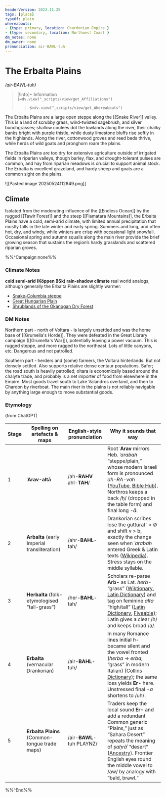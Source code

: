 ```yaml
---
headerVersion: 2023.11.25
tags: [place]
typeOf: plain
whereabouts: 
- {type: primary, location: Chardonian Empire }
- {type: secondary, location: Northwest Coast }
dm_notes: none
dm_owner: none
pronunciation: air-BAWL-tuh
---
```

# The Erbalta Plains
*(air-BAWL-tuh)*
>[!info]+ Information  
> `$=dv.view("_scripts/view/get_Affiliations")`  
>> `$=dv.view("_scripts/view/get_Whereabouts")`

The Erbalta Plains are a large open steppe along the [[Snake River]] valley. This is a land of scrubby grass, wind-twisted sagebrush, and silver bunchgrasses; shallow coulees dot the lowlands along the river, their chalky banks bright with purple thistle, while dusty limestone bluffs rise softly in the highlands. Along the river, cottonwood groves and reed beds thrive, while herds of wild goats and pronghorn roam the plains. 

The Erbalta Plains are too dry for extensive agriculture outside of irrigated fields in riparian valleys, though barley, flax, and drought-tolerant pulses are common, and hay from riparian meadows is crucial to support animal stock. The Erbalta is excellent grazeland, and hardy sheep and goats are a common sight on the plains. 

![[Pasted image 20250524112849.png]]

## Climate

Isolated from the moderating influence of the [[Endless Ocean]] by the rugged [[Tawir Forest]] and the steep [[Fiamatara Mountains]], the Erbalta Plains have a cold, semi-arid climate, with limited annual precipitation that mostly falls in the late winter and early spring. Summers and long, and often hot, dry, and windy, while winters are crisp with occasional light snowfall. Occasional spring and autumn squalls along the main river provide the brief growing season that sustains the region’s hardy grasslands and scattered riparian groves.

%%^Campaign:none%%

### Climate Notes

**cold semi-arid (Köppen BSk) rain-shadow climate**
real world analogs, although generally the Erbalta Plains are slightly warmer:
- [Snake-Columbia steppe](https://www.ebsco.com/research-starters/earth-and-atmospheric-sciences/snake-columbia-shrub-steppe)
- [Great Hungarian Plain](https://www.britannica.com/place/Great-Alfold)
- [Shrublands of the Okanogan Dry Forest](https://www.oneearth.org/ecoregions/okanogan-dry-forests/)

### DM Notes

Northern part - north of Voltara - is largely unsettled and was the home base of [[Grumella's Horde]]. They were defeated in the Great Library campaign ([[Grumella's War]]), potentially leaving a power vacuum. This is rugged steppe, and more rugged to the northeast. Lots of little canyons, etc. Dangerous and not patrolled. 

Southern part - herders and (some) farmers, the Voltara hinterlands. But not densely settled. Also supports relative dense centaur populations. Safer; the road south is heavily patrolled; oltara is economically based around the chalyte trade, and probably is a net importer of food from elsewhere in the Empire. Most goods travel south to Lake Valandros overland, and then to Chardon by riverboat. The main river in the plains is not reliably navigable by anything large enough to move substantial goods. 

### Etymology

(from ChatGPT)

|Stage|Spelling on artefacts & maps|English-style pronunciation|Why it sounds that way|
|---|---|---|---|
|1|**ʿArav-altā**|/ah-**RAHV** ahl-**TAH**/|Root **ʿArav** mirrors Heb. _ʿarabah_ “steppe/plain,” whose modern Israeli form is pronounced _ah-RA-vah_ ([YouTube](https://www.youtube.com/watch?v=hzSXGHnqfHQ&utm_source=chatgpt.com "How to Pronounce Arabah? (CORRECTLY) - YouTube"), [Bible Hub](https://biblehub.com/hebrew/6160.htm?utm_source=chatgpt.com "6160. עֲרָבָה (arabah) -- Desert, Plain, Wilderness, Steppe")). Northros keeps a back /ḥ/ (dropped in the table form) and final long _-ā_.|
|2|**Arbalta** (early Imperial transliteration)|/ahr-**BAHL**-tah/|Drankorian scribes lose the guttural ʿ > Ø and shift v > b, exactly the change seen when _ʿarabah_ entered Greek & Latin texts ([Wikipedia](https://en.wikipedia.org/wiki/Arabah?utm_source=chatgpt.com "Arabah")). Stress stays on the middle syllable.|
|3|**Herbalta** (folk-etymologised “tall-grass”)|/her-**BAHL**-tah/|Scholars re-parse **Arb-** as Lat. _herb-_ “grass” ([Wiktionary](https://en.wiktionary.org/wiki/herba?utm_source=chatgpt.com "herba - Wiktionary, the free dictionary"), [Latin Dictionary](https://latindictionary.wikidot.com/noun%3Aherba?utm_source=chatgpt.com "Herba - The Latin Dictionary")) and tag on feminine _alta_ “high/tall” ([Latin Dictionary](https://www.latin-dictionary.net/search/latin/alta?utm_source=chatgpt.com "Latin Definitions for: alta (Latin Search) - Latin-Dictionary.net"), [Fiveable](https://library.fiveable.me/key-terms/ap-latin/alta-nominative-singular?utm_source=chatgpt.com "Alta - nominative singular - (AP Latin) - Vocab, Definition, Explanations")); Latin gives a clear /h/ and keeps broad /a/.|
|4|**Erbalta** (vernacular Drankorian)|/air-**BAHL**-tuh/|In many Romance lines initial _h-_ became silent and the vowel fronted (_herba_ → _erba_, “grass” in modern Italian) ([Collins Dictionary](https://www.collinsdictionary.com/dictionary/italian-english/erba?utm_source=chatgpt.com "English Translation of “ERBA” \| Collins Italian-English Dictionary")); the same loss yields **Er-** here. Unstressed final _-a_ shortens to /uh/.|
|5|**Erbalta Plains** (Common-tongue trade maps)|/air-**BAWL**-tuh PLAYNZ/|Traders keep the local sound **Er-** and add a redundant Common generic “Plains,” just as “Sahara Desert” repeats the meaning of _ṣaḥrāʾ_ “desert” ([Ancestry](https://www.ancestry.com/first-name-meaning/alta?utm_source=chatgpt.com "Alta : Meaning and Origin of First Name - Ancestry.com")). Frontier English eyes round the middle vowel to /aw/ by analogy with “bald, brawl.”|

%%^End%%